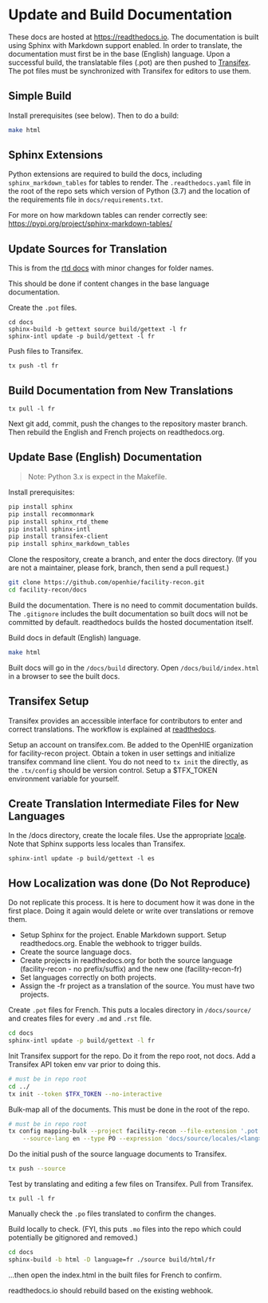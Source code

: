 # Update and Build Documentation

These docs are hosted at https://readthedocs.io. The documentation is built using Sphinx with Markdown support enabled. In order to translate, the documentation must first be in the base (English) language. Upon a successful build, the translatable files (.pot) are then pushed to [Transifex](https://www.transifex.com/). The pot files must be synchronized with Transifex for editors to use them.

## Simple Build

Install prerequisites (see below). Then to do a build:
```sh
make html
```

## Sphinx Extensions

Python extensions are required to build the docs, including `sphinx_markdown_tables` for tables to render. The `.readthedocs.yaml` file in the root of the repo sets which version of Python (3.7) and the location of the requirements file in `docs/requirements.txt`.

For more on how markdown tables can render correctly see: https://pypi.org/project/sphinx-markdown-tables/

## Update Sources for Translation

This is from the [rtd docs](https://docs.readthedocs.io/en/latest/guides/manage-translations.html#update-sources-to-be-translated) with minor changes for folder names.

This should be done if content changes in the base language documentation.

Create the `.pot` files. 
```
cd docs
sphinx-build -b gettext source build/gettext -l fr
sphinx-intl update -p build/gettext -l fr
```

Push files to Transifex.
```
tx push -tl fr
```

## Build Documentation from New Translations

```
tx pull -l fr
```

Next git add, commit, push the changes to the repository master branch. Then rebuild the English and French projects on readthedocs.org.


## Update Base (English) Documentation

> Note: Python 3.x is expect in the Makefile.

Install prerequisites:
```sh
pip install sphinx
pip install recommonmark
pip install sphinx_rtd_theme
pip install sphinx-intl
pip install transifex-client
pip install sphinx_markdown_tables
```

Clone the respository, create a branch, and enter the docs directory. (If you are not a maintainer, please fork, branch, then send a pull request.)

```sh
git clone https://github.com/openhie/facility-recon.git
cd facility-recon/docs
```

Build the documentation. There is no need to commit documentation builds. The `.gitignore` includes the built documentation so built docs will not be committed by default. readthedocs builds the hosted documentation itself.

Build docs in default (English) language.
```sh
make html
```

Built docs will go in the `/docs/build` directory. Open `/docs/build/index.html` in a browser to see the built docs.


## Transifex Setup

Transifex provides an accessible interface for contributors to enter and correct translations. The workflow is explained at [readthedocs](https://docs.readthedocs.io/en/latest/guides/manage-translations.html).

Setup an account on transifex.com. Be added to the OpenHIE organization for facility-recon project. Obtain a token in user settings and initialize transifex command line client. You do not need to `tx init` the directly, as the `.tx/config` should be version control. Setup a $TFX_TOKEN environment variable for yourself.


## Create Translation Intermediate Files for New Languages

In the /docs directory, create the locale files. Use the appropriate [locale](http://www.sphinx-doc.org/en/master/usage/configuration.html#confval-language). Note that Sphinx supports less locales than Transifex.
```
sphinx-intl update -p build/gettext -l es
```

## How Localization was done (Do Not Reproduce)

Do not replicate this process. It is here to document how it was done in the first place. Doing it again would delete or write over translations or remove them.

* Setup Sphinx for the project. Enable Markdown support. Setup readthedocs.org. Enable the webhook to trigger builds.
* Create the source language docs. 
* Create projects in readthedocs.org for both the source language (facility-recon - no prefix/suffix) and the new one (facility-recon-fr)
* Set languages correctly on both projects.
* Assign the -fr project as a translation of the source. You must have two projects.

Create `.pot` files for French. This puts a locales directory in `/docs/source/` and creates files for every `.md` and `.rst` file.
```sh
cd docs
sphinx-intl update -p build/gettext -l fr
```

Init Transifex support for the repo. Do it from the repo root, not docs. Add a Transifex API token env var prior to doing this.
```sh
# must be in repo root
cd ../
tx init --token $TFX_TOKEN --no-interactive
```

Bulk-map all of the documents. This must be done in the root of the repo.
```sh
# must be in repo root
tx config mapping-bulk --project facility-recon --file-extension '.pot' --source-file-dir docs/build/gettext \
    --source-lang en --type PO --expression 'docs/source/locales/<lang>/LC_MESSAGES/{filepath}/{filename}.po' --execute
```

Do the initial push of the source language documents to Transifex.
```sh
tx push --source
```

Test by translating and editing a few files on Transifex. Pull from Transifex.
```
tx pull -l fr
```

Manually check the `.po` files translated to confirm the changes.

Build locally to check. (FYI, this puts `.mo` files into the repo which could potentially be gitignored and removed.)

```sh
cd docs
sphinx-build -b html -D language=fr ./source build/html/fr
```
...then open the index.html in the built files for French to confirm.

readthedocs.io should rebuild based on the existing webhook.
